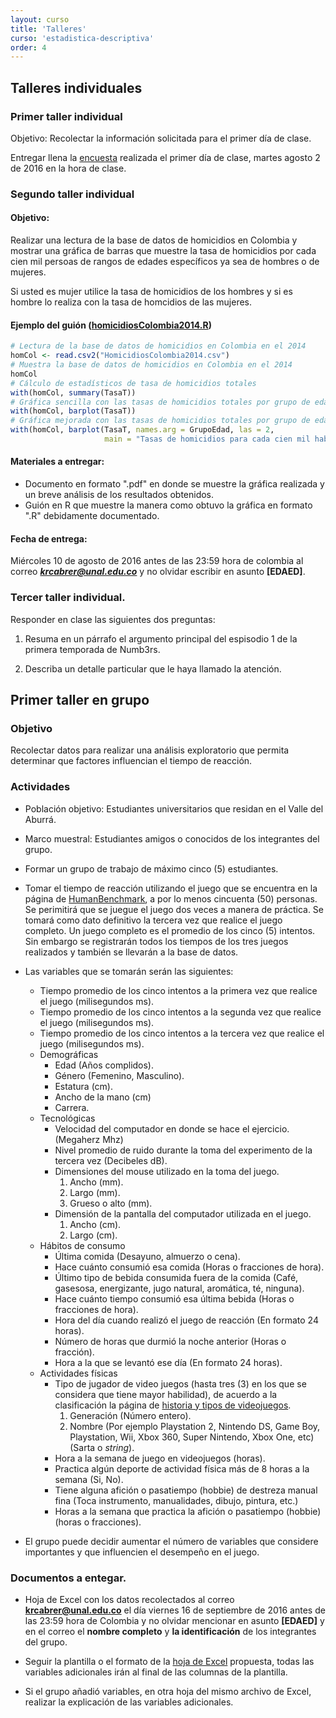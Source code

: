 ```yaml
---
layout: curso
title: 'Talleres'
curso: 'estadistica-descriptiva'
order: 4
---
```


## Talleres individuales

### Primer taller individual

Objetivo: Recolectar la información solicitada para el primer día de clase.

Entregar llena la [encuesta](./documentos/Encuesta201602.pdf) realizada el primer día de clase, martes
agosto 2 de 2016 en la hora de clase.


### Segundo taller individual

#### Objetivo:

Realizar una lectura de la base de datos de homicidios en Colombia
y mostrar una gráfica de barras que muestre la tasa de homicidios por
cada cien mil persoas de rangos de edades específicos ya sea de hombres o
de mujeres.

Si usted es mujer utilice la tasa de homicidios de los hombres y si es hombre
lo realiza con la tasa de homcidios de las mujeres.

#### Ejemplo del guión ([homicidiosColombia2014.R](./guiones/HomicidiosColombia2014.R))

```r
# Lectura de la base de datos de homicidios en Colombia en el 2014
homCol <- read.csv2("HomicidiosColombia2014.csv")
# Muestra la base de datos de homicidios en Colombia en el 2014
homCol
# Cálculo de estadísticos de tasa de homicidios totales
with(homCol, summary(TasaT))
# Gráfica sencilla con las tasas de homicidios totales por grupo de edad
with(homCol, barplot(TasaT))
# Gráfica mejorada con las tasas de homicidios totales por grupo de edad
with(homCol, barplot(TasaT, names.arg = GrupoEdad, las = 2,
                     main = "Tasas de homicidios para cada cien mil habitantes"))     
```

#### Materiales a entregar:

 + Documento en formato ".pdf" en donde se muestre la gráfica realizada y
   un breve análisis de los resultados obtenidos.
 + Guión en R que muestre la manera como obtuvo la gráfica en formato ".R"
   debidamente documentado.

#### Fecha de entrega:

Miércoles 10 de agosto de 2016 antes de las 23:59 hora de colombia al correo
***krcabrer@unal.edu.co*** y no olvidar escribir en asunto **[EDAED]**.

### Tercer taller individual.

Responder en clase las siguientes dos preguntas:

1. Resuma en un párrafo el argumento principal del espisodio 1 de
   la primera temporada de Numb3rs.

2. Describa un detalle particular que le haya llamado la atención.   

## Primer taller en grupo

### Objetivo
Recolectar datos para realizar una análisis exploratorio que permita
determinar que factores influencian el tiempo de reacción.

### Actividades

 - Población objetivo: Estudiantes universitarios que residan en
   el Valle del Aburrá.
 - Marco muestral: Estudiantes amigos o conocidos de los integrantes
   del grupo.
 - Formar un grupo de trabajo de máximo cinco (5) estudiantes.
 - Tomar el tiempo de reacción utilizando el juego que se encuentra
   en la página de [HumanBenchmark](http://www.humanbenchmark.com/tests/reactiontime),
   a por lo menos cincuenta (50) personas.
   Se perimitirá que se juegue el juego dos veces a manera de práctica.
   Se tomará como dato definitivo la tercera vez que realice el juego completo.
   Un juego completo es el promedio de los cinco (5) intentos.
   Sin embargo se registrarán todos los tiempos de los tres juegos realizados y
   también se llevarán a la base de datos.

 - Las variables que se tomarán serán las siguientes:
   + Tiempo promedio de los cinco intentos a la primera vez que realice el juego
     (milisegundos ms).
   + Tiempo promedio de los cinco intentos a la segunda vez que realice el juego
       (milisegundos ms).  
   + Tiempo promedio de los cinco intentos a la tercera vez que realice el juego
         (milisegundos ms).       
   + Demográficas
     * Edad (Años complidos).
     * Género (Femenino, Masculino).
     * Estatura (cm).
     * Ancho de la mano (cm)
     * Carrera.     
   + Tecnológicas
     * Velocidad del computador en donde se hace el ejercicio. (Megaherz Mhz)
     * Nivel promedio de ruido durante la toma del experimento de la tercera vez
       (Decibeles dB).
     * Dimensiones del mouse utilizado en la toma del juego.
       1. Ancho (mm).
       2. Largo (mm).
       3. Grueso o alto (mm).
     * Dimensión de la pantalla del computador utilizada en el juego.
       1. Ancho (cm).
       2. Largo (cm).
   + Hábitos de consumo
     * Última comida (Desayuno, almuerzo o cena).
     * Hace cuánto consumió esa comida (Horas o fracciones de hora).
     * Último tipo de bebida consumida fuera de la comida
       (Café, gasesosa, energizante, jugo natural, aromática, té, ninguna).
     * Hace cuánto tiempo consumió esa última bebida (Horas o fracciones de hora).
     * Hora del día cuando realizó el juego de reacción (En formato 24 horas).
     * Número de horas que durmió la noche anterior (Horas o fracción).
     * Hora a la que se levantó ese día (En formato 24 horas).
   + Actividades físicas
     * Tipo de jugador de video juegos (hasta tres (3) en los que se considera que
       tiene mayor habilidad), de acuerdo a la clasificación la página de [historia y tipos de videojuegos](http://listas.20minutos.es/lista/todas-las-consolas-de-la-historia-videoconsolas-de-todas-las-generaciones-301580/).
       1. Generación (Número entero).
       2. Nombre (Por ejemplo Playstation 2, Nintendo DS, Game Boy, Playstation,
         Wii, Xbox 360, Super Nintendo, Xbox One, etc) (Sarta o *string*).
     * Hora a la semana de juego en videojuegos (horas).
     * Practica algún deporte de actividad física más de 8 horas a la semana (Si, No).
     * Tiene alguna afición o pasatiempo (hobbie) de destreza manual fina
       (Toca instrumento, manualidades, dibujo, pintura, etc.)
     * Horas a la semana que practica la afición o pasatiempo (hobbie) (horas o fracciones).

 - El grupo puede decidir aumentar el número de variables que considere importantes
   y que influencien el desempeño en el juego.

### Documentos a entegar.

   - Hoja de Excel con los datos recolectados al correo **krcabrer@unal.edu.co**
   el día viernes 16 de septiembre de 2016 antes de las 23:59 hora de Colombia y
   no olvidar mencionar en asunto **[EDAED]** y en el correo el **nombre completo** y
   **la identificación** de los integrantes del grupo.

   -  Seguir la plantilla o el formato de la
      [hoja de Excel](./basesdedatos/TiempoReacción.xlsx) propuesta, todas las
      variables adicionales irán al final de las columnas de la plantilla.

   - Si el grupo añadió variables, en otra hoja del mismo archivo de Excel,
      realizar la explicación de las variables adicionales.  
